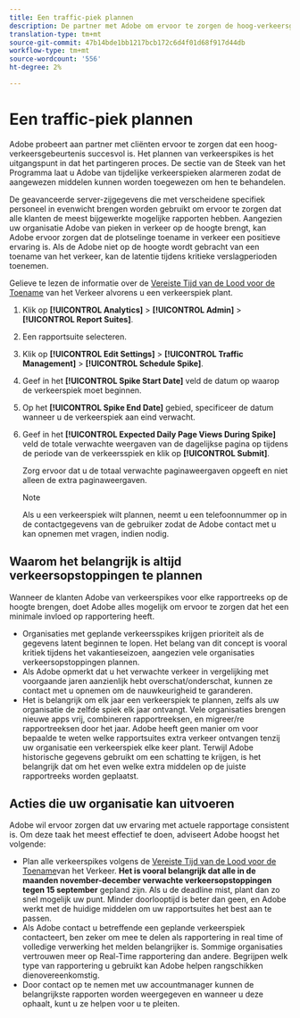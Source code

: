 ```yaml
---
title: Een traffic-piek plannen
description: De partner met Adobe om ervoor te zorgen de hoog-verkeersgebeurtenissen geen latentie ervaren.
translation-type: tm+mt
source-git-commit: 47b14bde1bb1217bcb172c6d4f01d68f917d44db
workflow-type: tm+mt
source-wordcount: '556'
ht-degree: 2%

---
```



# Een traffic-piek plannen

Adobe probeert aan partner met cliënten ervoor te zorgen dat een hoog-verkeersgebeurtenis succesvol is. Het plannen van verkeerspikes is het uitgangspunt in dat het partingeren proces. De sectie van de Steek van het Programma laat u Adobe van tijdelijke verkeerspieken alarmeren zodat de aangewezen middelen kunnen worden toegewezen om hen te behandelen.

De geavanceerde server-zijgegevens die met verscheidene specifiek personeel in evenwicht brengen worden gebruikt om ervoor te zorgen dat alle klanten de meest bijgewerkte mogelijke rapporten hebben. Aangezien uw organisatie Adobe van pieken in verkeer op de hoogte brengt, kan Adobe ervoor zorgen dat de plotselinge toename in verkeer een positieve ervaring is. Als de Adobe niet op de hoogte wordt gebracht van een toename van het verkeer, kan de latentie tijdens kritieke verslagperioden toenemen.

Gelieve te lezen de informatie over de [Vereiste Tijd van de Lood voor de Toename](/help/admin/c-traffic-management/traffic-lead-time.md) van het Verkeer alvorens u een verkeerspiek plant.

1. Klik op **[!UICONTROL Analytics]** > **[!UICONTROL Admin]** > **[!UICONTROL Report Suites]**.
1. Een rapportsuite selecteren.
1. Klik op **[!UICONTROL Edit Settings]** > **[!UICONTROL Traffic Management]** > **[!UICONTROL Schedule Spike]**.
1. Geef in het **[!UICONTROL Spike Start Date]** veld de datum op waarop de verkeerspiek moet beginnen.
1. Op het **[!UICONTROL Spike End Date]** gebied, specificeer de datum wanneer u de verkeerspiek aan eind verwacht.
1. Geef in het **[!UICONTROL Expected Daily Page Views During Spike]** veld de totale verwachte weergaven van de dagelijkse pagina op tijdens de periode van de verkeersspiek en klik op **[!UICONTROL Submit]**.

   Zorg ervoor dat u de totaal verwachte paginaweergaven opgeeft en niet alleen de extra paginaweergaven.

   >[!NOTE]
   >
   >Als u een verkeerspiek wilt plannen, neemt u een telefoonnummer op in de contactgegevens van de gebruiker zodat de Adobe contact met u kan opnemen met vragen, indien nodig.

## Waarom het belangrijk is altijd verkeersopstoppingen te plannen

Wanneer de klanten Adobe van verkeerspikes voor elke rapportreeks op de hoogte brengen, doet Adobe alles mogelijk om ervoor te zorgen dat het een minimale invloed op rapportering heeft.

* Organisaties met geplande verkeersspikes krijgen prioriteit als de gegevens latent beginnen te lopen. Het belang van dit concept is vooral kritiek tijdens het vakantieseizoen, aangezien vele organisaties verkeersopstoppingen plannen.
* Als Adobe opmerkt dat u het verwachte verkeer in vergelijking met voorgaande jaren aanzienlijk hebt overschat/onderschat, kunnen ze contact met u opnemen om de nauwkeurigheid te garanderen.
* Het is belangrijk om elk jaar een verkeerspiek te plannen, zelfs als uw organisatie de zelfde spiek elk jaar ontvangt. Vele organisaties brengen nieuwe apps vrij, combineren rapportreeksen, en migreer/re rapportreeksen door het jaar. Adobe heeft geen manier om voor bepaalde te weten welke rapportsuites extra verkeer ontvangen tenzij uw organisatie een verkeerspiek elke keer plant. Terwijl Adobe historische gegevens gebruikt om een schatting te krijgen, is het belangrijk dat om het even welke extra middelen op de juiste rapportreeks worden geplaatst.

## Acties die uw organisatie kan uitvoeren

Adobe wil ervoor zorgen dat uw ervaring met actuele rapportage consistent is. Om deze taak het meest effectief te doen, adviseert Adobe hoogst het volgende:

* Plan alle verkeerspikes volgens de [Vereiste Tijd van de Lood voor de Toename](traffic-lead-time.md)van het Verkeer. **Het is vooral belangrijk dat alle in de maanden november-december verwachte verkeersopstoppingen tegen 15 september** gepland zijn. Als u de deadline mist, plant dan zo snel mogelijk uw punt. Minder doorlooptijd is beter dan geen, en Adobe werkt met de huidige middelen om uw rapportsuites het best aan te passen.
* Als Adobe contact u betreffende een geplande verkeerspiek contacteert, ben zeker om mee te delen als rapportering in real time of volledige verwerking het melden belangrijker is. Sommige organisaties vertrouwen meer op Real-Time rapportering dan andere. Begrijpen welk type van rapportering u gebruikt kan Adobe helpen rangschikken dienovereenkomstig.
* Door contact op te nemen met uw accountmanager kunnen de belangrijkste rapporten worden weergegeven en wanneer u deze ophaalt, kunt u ze helpen voor u te pleiten.
